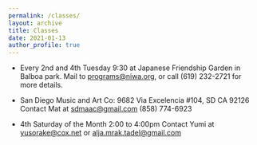 ```yaml
---
permalink: /classes/
layout: archive
title: Classes
date: 2021-01-13
author_profile: true
---
```


* Every 2nd and 4th Tuesday 9:30 at Japanese Friendship Garden in Balboa park. Mail to programs@niwa.org, or call (619) 232-2721 for more details.

* San Diego Music and Art Co: 9682 Via Excelencia #104, SD CA 92126
Contact Mat at sdmaac@gmail.com  (858) 774-6923

* 4th Saturday of the Month 2:00 to 4:00pm
Contact Yumi at yusorake@cox.net or alja.mrak.tadel@gmail.com

